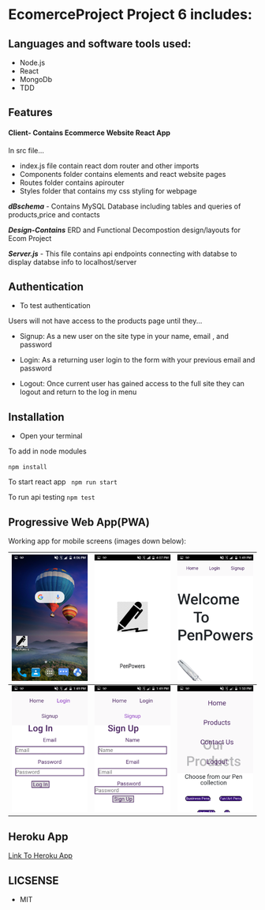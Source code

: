 # EcomerceProject Project 6 includes:

## Languages and software tools used:
 - Node.js
 - React
 - MongoDb
 - TDD
 ## Features
#### Client- Contains Ecommerce Website React App
In src file...
- index.js file contain react dom router and other imports
- Components folder contains elements and react website pages
- Routes folder contains apirouter
- Styles folder that contains my css styling for webpage


**_dBschema_** - Contains MySQL Database including tables and queries of products,price and contacts

**_Design-Contains_** ERD and Functional Decompostion design/layouts for Ecom Project

**_Server.js_** - This file contains api endpoints connecting with databse  to display databse info to localhost/server


## Authentication

* To test authentication

Users will not have access to the products page until they...

- Signup:  As a new user on the site type in your name, email , and password 

- Login: As a returning user login to the form with your previous email and password

- Logout: Once current user has gained access to the full site they can logout and return to the log in menu


## Installation

* Open your terminal
 
 To add in node modules

  `npm install` 

To start react app
  ` npm run start`

  To run api testing
  `npm test`


 ## Progressive Web App(PWA)
 Working app for mobile screens (images down below):

<img src="client/Screenshot_2019-12-04-16-07-00.png" alt="penpowers home" width="250x">|<img src="client/Screenshot_2019-12-04-16-07-31.png" alt="penpowers home" width="250x"> | <img src="client/Screenshot_2019-12-04-13-49-22.png" alt="penpowers home" width="250x">
--- | --- | ---
 <img src="client/Screenshot_2019-12-04-13-49-33.png" alt="penpowers home" width="250x">| <img src="client/Screenshot_2019-12-04-13-49-39.png" alt="penpowers home" width="250x"> | <img src="client/Screenshot_2019-12-04-13-50-47.png" alt="penpowers home" width="250x">


## Heroku App

[Link To Heroku App](https://penpowers.herokuapp.com/)



 ## LICSENSE 
 * MIT



   


